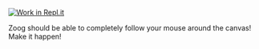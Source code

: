 [![Work in Repl.it](https://classroom.github.com/assets/work-in-replit-14baed9a392b3a25080506f3b7b6d57f295ec2978f6f33ec97e36a161684cbe9.svg)](https://classroom.github.com/online_ide?assignment_repo_id=3228413&assignment_repo_type=AssignmentRepo)
<p>Zoog should be able to completely follow your mouse around the canvas! Make it happen!</p>